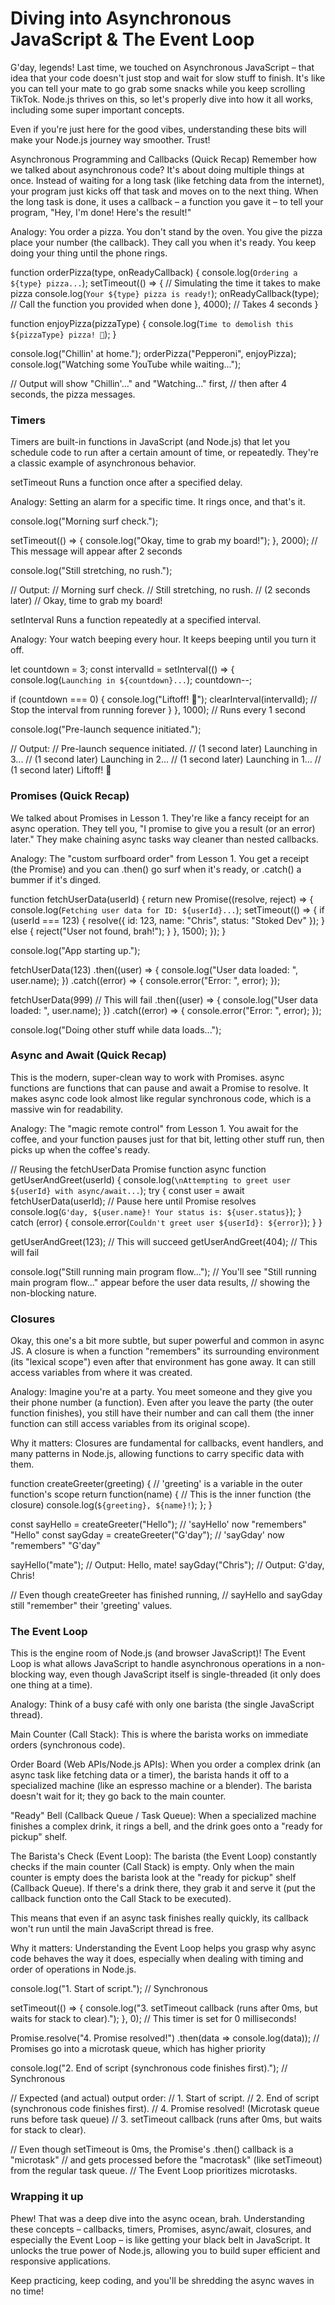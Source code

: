 **Diving into Asynchronous JavaScript & The Event Loop**
======================================================
G'day, legends! Last time, we touched on Asynchronous JavaScript – that idea that your code doesn't just stop and wait for slow stuff to finish. It's like you can tell your mate to go grab some snacks while you keep scrolling TikTok. Node.js thrives on this, so let's properly dive into how it all works, including some super important concepts.

Even if you're just here for the good vibes, understanding these bits will make your Node.js journey way smoother. Trust!

Asynchronous Programming and Callbacks (Quick Recap)
Remember how we talked about asynchronous code? It's about doing multiple things at once. Instead of waiting for a long task (like fetching data from the internet), your program just kicks off that task and moves on to the next thing. When the long task is done, it uses a callback – a function you gave it – to tell your program, "Hey, I'm done! Here's the result!"

Analogy: You order a pizza. You don't stand by the oven. You give the pizza place your number (the callback). They call you when it's ready. You keep doing your thing until the phone rings.

function orderPizza(type, onReadyCallback) {
  console.log(`Ordering a ${type} pizza...`);
  setTimeout(() => { // Simulating the time it takes to make pizza
    console.log(`Your ${type} pizza is ready!`);
    onReadyCallback(type); // Call the function you provided when done
  }, 4000); // Takes 4 seconds
}

function enjoyPizza(pizzaType) {
  console.log(`Time to demolish this ${pizzaType} pizza! 🍕`);
}

console.log("Chillin' at home.");
orderPizza("Pepperoni", enjoyPizza);
console.log("Watching some YouTube while waiting...");

// Output will show "Chillin'..." and "Watching..." first,
// then after 4 seconds, the pizza messages.

### Timers
Timers are built-in functions in JavaScript (and Node.js) that let you schedule code to run after a certain amount of time, or repeatedly. They're a classic example of asynchronous behavior.

setTimeout
Runs a function once after a specified delay.

Analogy: Setting an alarm for a specific time. It rings once, and that's it.

console.log("Morning surf check.");

setTimeout(() => {
  console.log("Okay, time to grab my board!");
}, 2000); // This message will appear after 2 seconds

console.log("Still stretching, no rush.");

// Output:
// Morning surf check.
// Still stretching, no rush.
// (2 seconds later)
// Okay, time to grab my board!

setInterval
Runs a function repeatedly at a specified interval.

Analogy: Your watch beeping every hour. It keeps beeping until you turn it off.

let countdown = 3;
const intervalId = setInterval(() => {
  console.log(`Launching in ${countdown}...`);
  countdown--;

  if (countdown === 0) {
    console.log("Liftoff! 🚀");
    clearInterval(intervalId); // Stop the interval from running forever
  }
}, 1000); // Runs every 1 second

console.log("Pre-launch sequence initiated.");

// Output:
// Pre-launch sequence initiated.
// (1 second later) Launching in 3...
// (1 second later) Launching in 2...
// (1 second later) Launching in 1...
// (1 second later) Liftoff! 🚀

### Promises (Quick Recap)
We talked about Promises in Lesson 1. They're like a fancy receipt for an async operation. They tell you, "I promise to give you a result (or an error) later." They make chaining async tasks way cleaner than nested callbacks.

Analogy: The "custom surfboard order" from Lesson 1. You get a receipt (the Promise) and you can .then() go surf when it's ready, or .catch() a bummer if it's dinged.

function fetchUserData(userId) {
  return new Promise((resolve, reject) => {
    console.log(`Fetching user data for ID: ${userId}...`);
    setTimeout(() => {
      if (userId === 123) {
        resolve({ id: 123, name: "Chris", status: "Stoked Dev" });
      } else {
        reject("User not found, brah!");
      }
    }, 1500);
  });
}

console.log("App starting up.");

fetchUserData(123)
  .then((user) => {
    console.log("User data loaded: ", user.name);
  })
  .catch((error) => {
    console.error("Error: ", error);
  });

fetchUserData(999) // This will fail
  .then((user) => {
    console.log("User data loaded: ", user.name);
  })
  .catch((error) => {
    console.error("Error: ", error);
  });

console.log("Doing other stuff while data loads...");

### Async and Await (Quick Recap)
This is the modern, super-clean way to work with Promises. async functions are functions that can pause and await a Promise to resolve. It makes async code look almost like regular synchronous code, which is a massive win for readability.

Analogy: The "magic remote control" from Lesson 1. You await for the coffee, and your function pauses just for that bit, letting other stuff run, then picks up when the coffee's ready.

// Reusing the fetchUserData Promise function
async function getUserAndGreet(userId) {
  console.log(`\nAttempting to greet user ${userId} with async/await...`);
  try {
    const user = await fetchUserData(userId); // Pause here until Promise resolves
    console.log(`G'day, ${user.name}! Your status is: ${user.status}`);
  } catch (error) {
    console.error(`Couldn't greet user ${userId}: ${error}`);
  }
}

getUserAndGreet(123); // This will succeed
getUserAndGreet(404); // This will fail

console.log("Still running main program flow...");
// You'll see "Still running main program flow..." appear before the user data results,
// showing the non-blocking nature.

### Closures
Okay, this one's a bit more subtle, but super powerful and common in async JS. A closure is when a function "remembers" its surrounding environment (its "lexical scope") even after that environment has gone away. It can still access variables from where it was created.

Analogy: Imagine you're at a party. You meet someone and they give you their phone number (a function). Even after you leave the party (the outer function finishes), you still have their number and can call them (the inner function can still access variables from its original scope).

Why it matters: Closures are fundamental for callbacks, event handlers, and many patterns in Node.js, allowing functions to carry specific data with them.

function createGreeter(greeting) {
  // 'greeting' is a variable in the outer function's scope
  return function(name) { // This is the inner function (the closure)
    console.log(`${greeting}, ${name}!`);
  };
}

const sayHello = createGreeter("Hello"); // 'sayHello' now "remembers" "Hello"
const sayGday = createGreeter("G'day");   // 'sayGday' now "remembers" "G'day"

sayHello("mate"); // Output: Hello, mate!
sayGday("Chris"); // Output: G'day, Chris!

// Even though createGreeter has finished running,
// sayHello and sayGday still "remember" their 'greeting' values.

### The Event Loop
This is the engine room of Node.js (and browser JavaScript)! The Event Loop is what allows JavaScript to handle asynchronous operations in a non-blocking way, even though JavaScript itself is single-threaded (it only does one thing at a time).

Analogy: Think of a busy café with only one barista (the single JavaScript thread).

Main Counter (Call Stack): This is where the barista works on immediate orders (synchronous code).

Order Board (Web APIs/Node.js APIs): When you order a complex drink (an async task like fetching data or a timer), the barista hands it off to a specialized machine (like an espresso machine or a blender). The barista doesn't wait for it; they go back to the main counter.

"Ready" Bell (Callback Queue / Task Queue): When a specialized machine finishes a complex drink, it rings a bell, and the drink goes onto a "ready for pickup" shelf.

The Barista's Check (Event Loop): The barista (the Event Loop) constantly checks if the main counter (Call Stack) is empty. Only when the main counter is empty does the barista look at the "ready for pickup" shelf (Callback Queue). If there's a drink there, they grab it and serve it (put the callback function onto the Call Stack to be executed).

This means that even if an async task finishes really quickly, its callback won't run until the main JavaScript thread is free.

Why it matters: Understanding the Event Loop helps you grasp why async code behaves the way it does, especially when dealing with timing and order of operations in Node.js.

console.log("1. Start of script."); // Synchronous

setTimeout(() => {
  console.log("3. setTimeout callback (runs after 0ms, but waits for stack to clear).");
}, 0); // This timer is set for 0 milliseconds!

Promise.resolve("4. Promise resolved!")
  .then(data => console.log(data)); // Promises go into a microtask queue, which has higher priority

console.log("2. End of script (synchronous code finishes first)."); // Synchronous

// Expected (and actual) output order:
// 1. Start of script.
// 2. End of script (synchronous code finishes first).
// 4. Promise resolved! (Microtask queue runs before task queue)
// 3. setTimeout callback (runs after 0ms, but waits for stack to clear).

// Even though setTimeout is 0ms, the Promise's .then() callback is a "microtask"
// and gets processed before the "macrotask" (like setTimeout) from the regular task queue.
// The Event Loop prioritizes microtasks.

### Wrapping it up
Phew! That was a deep dive into the async ocean, brah. Understanding these concepts – callbacks, timers, Promises, async/await, closures, and especially the Event Loop – is like getting your black belt in JavaScript. It unlocks the true power of Node.js, allowing you to build super efficient and responsive applications.

Keep practicing, keep coding, and you'll be shredding the async waves in no time!